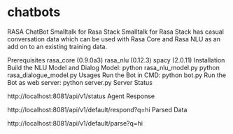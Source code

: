 # chatbots
RASA ChatBot
Smalltalk for Rasa Stack
Smalltalk for Rasa Stack has casual conversation data which can be used with Rasa Core and Rasa NLU as an add on to an existing training data.

Prerequisites
rasa_core (0.9.0a3)
rasa_nlu (0.12.3)
spacy (2.0.11)
Installation
Build the NLU Model and Dialog Model:
python rasa_nlu_model.py
python rasa_dialogue_model.py
Usages
Run the Bot in CMD:
python bot.py
Run the Bot as web server:
python server.py
Server Status

http://localhost:8081/api/v1/status
Agent Response

http://localhost:8081/api/v1/default/respond?q=hi
Parsed Data

http://localhost:8081/api/v1/default/parse?q=hi
